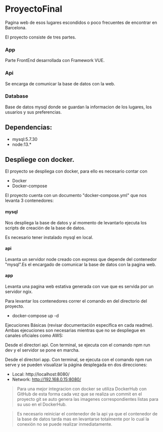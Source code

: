 # ProyectoFinal

Pagina web de esos lugares escondidos o poco frecuentes de encontrar en Barcelona.

El proyecto consiste de tres partes.

### App

Parte FrontEnd desarrollada con Framework VUE.

### Api

Se encarga de comunicar la base de datos con la web.

### Database

Base de datos mysql donde se guardan la informacion de los lugares, los usuarios y sus preferencias.


## Dependencias:

- mysql:5.7.30
- node:13.*

## Despliege con docker.

El proyecto se despliega con docker, para ello es necesario contar con

- Docker
- Docker-compose

El proyecto cuenta con un documento "docker-compose.yml" que nos levanta 3 contenedores:

#### mysql
Nos despliega la base de datos y al momento de levantarlo ejecuta los scripts de creación de la base de datos.

Es necesario tener instalado mysql en local.

#### api
Levanta un servidor node creado con express que depende del contenedor "mysql".Es el encargado de comunicar la base de datos con la pagina web.

#### app
Levanta una pagina web estativa generada con vue que es servida por un servidor ngix.

Para levantar los contenedores correr el comando en del directorio del proyecto.

- docker-compose up -d

Ejecuciones Básicas (revisar documentación específica en cada readme). Ambas ejecuciones son necesarias mientras que no se despliegue en canales oficiales como AWS:

Desde el directori api. Con terminal, se ejecuta con el comando npm run dev y el servidor se pone en marcha.

Desde el directori app. Con terminal, se ejecuta con el comando npm run serve y se pueden visualizar la página desplegada en dos direcciones:
 - Local:   http://localhost:8080/ 
  - Network: http://192.168.0.15:8080/



> Para una mejor integracion con docker se utiliza DockerHub con GitHub de esta forma cada vez que se realiza un commit en el proyecto git se auto genera las imagenes correspondientes listas para su uso en el DockerHub.

> Es necesario reiniciar el contenedor de la api ya que el contenedor de la base de datos tarda mas en levantarse totalmente por lo cual la conexión no se puede realizar inmediatamente.








